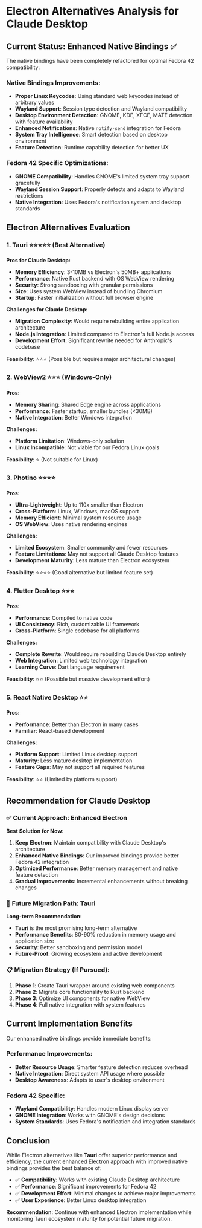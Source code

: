 # Electron Alternatives Analysis for Claude Desktop

## Current Status: Enhanced Native Bindings ✅

The native bindings have been completely refactored for optimal Fedora 42 compatibility:

### Native Bindings Improvements:
- **Proper Linux Keycodes**: Using standard web keycodes instead of arbitrary values
- **Wayland Support**: Session type detection and Wayland compatibility
- **Desktop Environment Detection**: GNOME, KDE, XFCE, MATE detection with feature availability
- **Enhanced Notifications**: Native `notify-send` integration for Fedora
- **System Tray Intelligence**: Smart detection based on desktop environment
- **Feature Detection**: Runtime capability detection for better UX

### Fedora 42 Specific Optimizations:
- **GNOME Compatibility**: Handles GNOME's limited system tray support gracefully
- **Wayland Session Support**: Properly detects and adapts to Wayland restrictions
- **Native Integration**: Uses Fedora's notification system and desktop standards

## Electron Alternatives Evaluation

### 1. **Tauri** ⭐⭐⭐⭐⭐ (Best Alternative)

**Pros for Claude Desktop:**
- **Memory Efficiency**: 3-10MB vs Electron's 50MB+ applications
- **Performance**: Native Rust backend with OS WebView rendering
- **Security**: Strong sandboxing with granular permissions
- **Size**: Uses system WebView instead of bundling Chromium
- **Startup**: Faster initialization without full browser engine

**Challenges for Claude Desktop:**
- **Migration Complexity**: Would require rebuilding entire application architecture
- **Node.js Integration**: Limited compared to Electron's full Node.js access
- **Development Effort**: Significant rewrite needed for Anthropic's codebase

**Feasibility**: ⭐⭐⭐ (Possible but requires major architectural changes)

### 2. **WebView2** ⭐⭐⭐ (Windows-Only)

**Pros:**
- **Memory Sharing**: Shared Edge engine across applications
- **Performance**: Faster startup, smaller bundles (<30MB)
- **Native Integration**: Better Windows integration

**Challenges:**
- **Platform Limitation**: Windows-only solution
- **Linux Incompatible**: Not viable for our Fedora Linux goals

**Feasibility**: ⭐ (Not suitable for Linux)

### 3. **Photino** ⭐⭐⭐⭐

**Pros:**
- **Ultra-Lightweight**: Up to 110x smaller than Electron
- **Cross-Platform**: Linux, Windows, macOS support
- **Memory Efficient**: Minimal system resource usage
- **OS WebView**: Uses native rendering engines

**Challenges:**
- **Limited Ecosystem**: Smaller community and fewer resources
- **Feature Limitations**: May not support all Claude Desktop features
- **Development Maturity**: Less mature than Electron ecosystem

**Feasibility**: ⭐⭐⭐⭐ (Good alternative but limited feature set)

### 4. **Flutter Desktop** ⭐⭐⭐

**Pros:**
- **Performance**: Compiled to native code
- **UI Consistency**: Rich, customizable UI framework
- **Cross-Platform**: Single codebase for all platforms

**Challenges:**
- **Complete Rewrite**: Would require rebuilding Claude Desktop entirely
- **Web Integration**: Limited web technology integration
- **Learning Curve**: Dart language requirement

**Feasibility**: ⭐⭐ (Possible but massive development effort)

### 5. **React Native Desktop** ⭐⭐

**Pros:**
- **Performance**: Better than Electron in many cases
- **Familiar**: React-based development

**Challenges:**
- **Platform Support**: Limited Linux desktop support
- **Maturity**: Less mature desktop implementation
- **Feature Gaps**: May not support all required features

**Feasibility**: ⭐⭐ (Limited by platform support)

## Recommendation for Claude Desktop

### ✅ **Current Approach: Enhanced Electron**

**Best Solution for Now:**
1. **Keep Electron**: Maintain compatibility with Claude Desktop's architecture
2. **Enhanced Native Bindings**: Our improved bindings provide better Fedora 42 integration
3. **Optimized Performance**: Better memory management and native feature detection
4. **Gradual Improvements**: Incremental enhancements without breaking changes

### 🔮 **Future Migration Path: Tauri**

**Long-term Recommendation:**
- **Tauri** is the most promising long-term alternative
- **Performance Benefits**: 80-90% reduction in memory usage and application size
- **Security**: Better sandboxing and permission model
- **Future-Proof**: Growing ecosystem and active development

### 📋 **Migration Strategy (If Pursued):**
1. **Phase 1**: Create Tauri wrapper around existing web components
2. **Phase 2**: Migrate core functionality to Rust backend
3. **Phase 3**: Optimize UI components for native WebView
4. **Phase 4**: Full native integration with system features

## Current Implementation Benefits

Our enhanced native bindings provide immediate benefits:

### Performance Improvements:
- **Better Resource Usage**: Smarter feature detection reduces overhead
- **Native Integration**: Direct system API usage where possible
- **Desktop Awareness**: Adapts to user's desktop environment

### Fedora 42 Specific:
- **Wayland Compatibility**: Handles modern Linux display server
- **GNOME Integration**: Works with GNOME's design decisions
- **System Standards**: Uses Fedora's notification and integration standards

## Conclusion

While Electron alternatives like **Tauri** offer superior performance and efficiency, the current enhanced Electron approach with improved native bindings provides the best balance of:

- ✅ **Compatibility**: Works with existing Claude Desktop architecture
- ✅ **Performance**: Significant improvements for Fedora 42
- ✅ **Development Effort**: Minimal changes to achieve major improvements
- ✅ **User Experience**: Better Linux desktop integration

**Recommendation**: Continue with enhanced Electron implementation while monitoring Tauri ecosystem maturity for potential future migration.